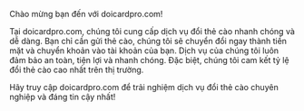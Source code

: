 Chào mừng bạn đến với doicardpro.com!

Tại doicardpro.com, chúng tôi cung cấp dịch vụ đổi thẻ cào nhanh chóng và dễ dàng. Bạn chỉ cần gửi thẻ cào, chúng tôi sẽ chuyển đổi ngay thành tiền mặt và chuyển khoản vào tài khoản của bạn. Dịch vụ của chúng tôi luôn đảm bảo an toàn, tiện lợi và nhanh chóng. Đặc biệt, chúng tôi cam kết tỷ lệ đổi thẻ cào cao nhất trên thị trường.

Hãy truy cập doicardpro.com để trải nghiệm dịch vụ đổi thẻ cào chuyên nghiệp và đáng tin cậy nhất!
